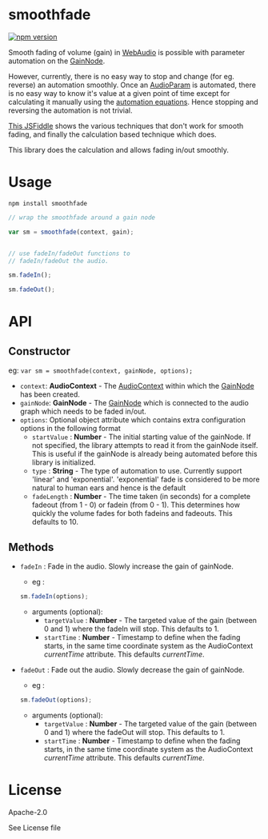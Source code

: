 # smoothfade

[![npm version](https://badge.fury.io/js/smoothfade.svg)](http://badge.fury.io/js/smoothfade)

Smooth fading of volume (gain) in [WebAudio](http://webaudio.github.io/web-audio-api/) is possible with parameter automation on the [GainNode](http://webaudio.github.io/web-audio-api/#the-gainnode-interface).

However, currently, there is no easy way to stop and change (for eg. reverse) an automation smoothly. Once an [AudioParam](http://webaudio.github.io/web-audio-api/#idl-def-AudioParam) is automated, there is no easy way to know it's value at a given point of time except for calculating it manually using the [automation equations](http://webaudio.github.io/web-audio-api/#widl-AudioParam-exponentialRampToValueAtTime-void-float-value-double-endTime). Hence stopping and reversing the automation is not trivial.

[This JSFiddle](http://jsfiddle.net/notthetup/zrLb0pcy/) shows the various techniques that don't work for smooth fading, and finally the calculation based technique which does.

This library does the calculation and allows fading in/out smoothly.

# Usage

```
npm install smoothfade
```

```js
// wrap the smoothfade around a gain node

var sm = smoothfade(context, gain);


// use fadeIn/fadeOut functions to
// fadeIn/fadeOut the audio.

sm.fadeIn();

sm.fadeOut();
```


# API

## Constructor

eg: `var sm = smoothfade(context, gainNode, options);`

- `context`: __AudioContext__ - The [AudioContext](http://webaudio.github.io/web-audio-api/#the-audiocontext-interface) within which the [GainNode](http://webaudio.github.io/web-audio-api/#idl-def-AudioNode) has been created.
- `gainNode`: __GainNode__ - The [GainNode](http://webaudio.github.io/web-audio-api/#the-gainnode-interface) which is connected to the audio graph which needs to be faded in/out.
- `options`: Optional object attribute which contains extra configuration options in the following format
	- `startValue` : __Number__ - The initial starting value of the gainNode. If not specified, the library attempts to read it from the gainNode itself. This is useful if the gainNode is already being automated before this library is initialized.
	- `type` : __String__ - The type of automation to use. Currently support 'linear' and 'exponential'. 'exponential' fade is considered to be more natural to human ears and hence is the default
	- `fadeLength` : __Number__ - The time taken (in seconds) for a complete fadeout (from 1 - 0) or fadein (from 0 - 1). This determines how quickly the volume fades for both fadeins and fadeouts. This defaults to 10.


## Methods

- `fadeIn` : Fade in the audio. Slowly increase the gain of gainNode.
	- eg :
	```js
	sm.fadeIn(options);
	```
	- arguments (optional):
		- `targetValue` : __Number__ - The targeted value of the gain (between 0 and 1) where the fadeIn will stop. This defaults to 1.
		- `startTime` : __Number__ - Timestamp to define when the fading starts, in the same time coordinate system as the AudioContext _currentTime_ attribute. This defaults _currentTime_.


- `fadeOut` : Fade out the audio. Slowly decrease the gain of gainNode.
	- eg :
	```js
	sm.fadeOut(options);
	```
	- arguments (optional):
		- `targetValue` : __Number__ - The targeted value of the gain (between 0 and 1) where the fadeOut will stop. This defaults to 1.
		- `startTime` : __Number__ - Timestamp to define when the fading starts, in the same time coordinate system as the AudioContext _currentTime_ attribute. This defaults _currentTime_.


# License

Apache-2.0

See License file

